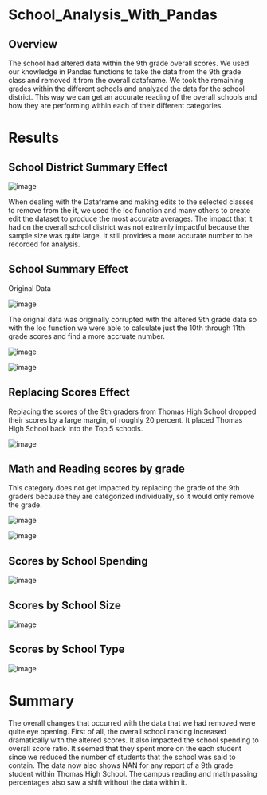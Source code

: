 # School_Analysis_With_Pandas

## Overview 

The school had altered data within the 9th grade overall scores. We used our knowledge in Pandas functions to take the data from the 9th grade class and removed it from the overall dataframe. We took the remaining grades within the different schools and analyzed the data for the school district. This way we can get an accurate reading of the overall schools and how they are performing within each of their different categories.

# Results 

## School District Summary Effect

![image](https://user-images.githubusercontent.com/107448860/179424787-2c6c4076-aa4b-40df-a412-f1445693ebec.png)

When dealing with the Dataframe and making edits to the selected classes to remove from the it, we used the loc function and many others to create edit the dataset to produce the most accurate averages. The impact that it had on the overall school district was not extremly impactful because the sample size was quite large. It still provides a more accurate number to be recorded for analysis. 

## School Summary Effect

Original Data

![image](https://user-images.githubusercontent.com/107448860/179424904-efd1c66d-8d33-4995-9b82-04995da70107.png)

The orignal data was originally corrupted with the altered 9th grade data so with the loc function we were able to calculate just the 10th through 11th grade scores and find a more accruate number.

![image](https://user-images.githubusercontent.com/107448860/179424968-b5500103-2a57-481a-a474-b9d7378f88ef.png)

![image](https://user-images.githubusercontent.com/107448860/179425006-95b57275-a562-4cd4-824b-cc7d65e3e8e2.png)

## Replacing Scores Effect

Replacing the scores of the 9th graders from Thomas High School dropped their scores by a large margin, of roughly 20 percent. It placed Thomas High School back into the Top 5 schools. 

![image](https://user-images.githubusercontent.com/107448860/179425306-1175a670-c94b-4e20-b002-2d4ad828b1f7.png)

## Math and Reading scores by grade

This category does not get impacted by replacing the grade of the 9th graders because they are categorized individually, so it would only remove the grade.

![image](https://user-images.githubusercontent.com/107448860/179425404-a78a5c53-5806-45eb-b065-fe8b3939d280.png)

![image](https://user-images.githubusercontent.com/107448860/179425409-9113cd11-fcbc-4e13-aebc-0eb8933c943f.png)

## Scores by School Spending

![image](https://user-images.githubusercontent.com/107448860/179425492-2ef91b94-f1b6-4b2f-8825-d78d3c1c70ff.png)

## Scores by School Size

![image](https://user-images.githubusercontent.com/107448860/179425503-aadbb732-af2b-4f46-a2c8-31259e4155bd.png)

## Scores by School Type

![image](https://user-images.githubusercontent.com/107448860/179425513-5327a163-bea0-454e-bbc9-e4e9abe58c44.png)

# Summary

The overall changes that occurred with the data that we had removed were quite eye opening. First of all, the overall school ranking increased dramatically with the altered scores. It also impacted the school spending to overall score ratio. It seemed that they spent more on the each student since we reduced the number of students that the school was said to contain. The data now also shows NAN for any report of a 9th grade student within Thomas High School. The campus reading and math passing percentages also saw a shift without the data within it. 
